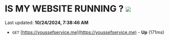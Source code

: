 # IS MY WEBSITE RUNNING ? [![](https://img.shields.io/static/v1?label=Sponsor&message=%E2%9D%A4&logo=GitHub&color=%23fe8e86)](https://github.com/sponsors/Youssef-Lehmam)

Last updated: **10/24/2024, 7:38:46 AM**

- `GET` [https://youssefservice.me](https://youssefservice.me) - **Up** (171ms)

